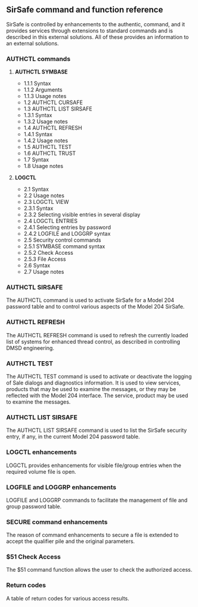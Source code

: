 ## SirSafe command and function reference

SirSafe is controlled by enhancements to the authentic, command, and it provides services through extensions to
standard commands and is described in this external solutions.
All of these provides an information to an external solutions.

### AUTHCTL commands

1. **AUTHCTL SYMBASE**
    * 1.1.1 Syntax
    * 1.1.2 Arguments
    * 1.1.3 Usage notes
    * 1.2 AUTHCTL CURSAFE
    * 1.3 AUTHCTL LIST SIRSAFE
    * 1.3.1 Syntax
    * 1.3.2 Usage notes
    * 1.4 AUTHCTL REFRESH
    * 1.4.1 Syntax
    * 1.4.2 Usage notes
    * 1.5 AUTHCTL TEST
    * 1.6 AUTHCTL TRUST
    * 1.7 Syntax
    * 1.8 Usage notes

2. **LOGCTL**
    * 2.1 Syntax
    * 2.2 Usage notes
    * 2.3 LOGCTL VIEW
    * 2.3.1 Syntax
    * 2.3.2 Selecting visible entries in several display
    * 2.4 LOGCTL ENTRIES
    * 2.4.1 Selecting entries by password
    * 2.4.2 LOGFILE and LOGGRP syntax
    * 2.5 Security control commands
    * 2.5.1 SYMBASE command syntax
    * 2.5.2 Check Access
    * 2.5.3 File Access
    * 2.6 Syntax
    * 2.7 Usage notes

### AUTHCTL SIRSAFE

The AUTHCTL command is used to activate SirSafe for a Model 204 password table and to control various aspects of
the Model 204 SirSafe.

### AUTHCTL REFRESH

The AUTHCTL REFRESH command is used to refresh the currently loaded list of systems for enhanced thread
control, as described in controlling DMSD engineering.

### AUTHCTL TEST

The AUTHCTL TEST command is used to activate or deactivate the logging of Sale dialogs and diagnostics information.
It is used to view services, products that may be used to examine the messages, or they may be reflected with the Model
204 interface. The service, product may be used to examine the messages.

### AUTHCTL LIST SIRSAFE

The AUTHCTL LIST SIRSAFE command is used to list the SirSafe security entry, if any, in the current Model 204 password
table.

### LOGCTL enhancements

LOGCTL provides enhancements for visible file/group entries when the required volume file is open.

### LOGFILE and LOGGRP enhancements

LOGFILE and LOGGRP commands to facilitate the management of file and group password table.

### SECURE command enhancements

The reason of command enhancements to secure a file is extended to accept the qualifier pile and the original
parameters.

### $51 Check Access

The $51 command function allows the user to check the authorized access.

### Return codes

A table of return codes for various access results.